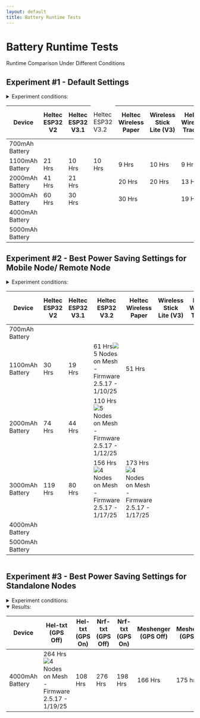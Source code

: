 ```yaml
---
layout: default
title: Battery Runtime Tests
---
```

<head>
  <title>Battery Runtime Tests</title>
  <script>
    function updateProgress() {
      const startTimes = [
        //{ id: 'progress1', start: new Date('2025-01-07T22:57:00') }, // V3.2 1100mAh
        //<td id="progress1">
        { id: 'progress2', start: new Date('2025-01-21T11:12:00') }, // V3.2 2000mAh
        //<td id="progress2">
        //{ id: 'progress3', start: new Date('2025-01-10T15:54:00') }, // V3.2 3000mAh
        //<td id="progress3">
        //{ id: 'progress4', start: new Date('2025-01-21T11:32:00') }, // Eink 1100mAh
        //<td id="progress4">
        //{ id: 'progress5', start: new Date('2025-01-21T11:11:00') }, // Heltxt
        //<td id="progress5">
        //{ id: 'progress6', start: new Date('2025-01-10T13:40:00') }, // Wireless Paper
        //<td id="progress6">
        //{ id: 'progress7', start: new Date('2024-07-11T03:00:00') }, // 
        //{ id: 'progress8', start: new Date('2024-07-09T22:25:00') }, // 
        //{ id: 'progress9', start: new Date('2024-07-07T21:51:00') }  // 
      ];

      const currentDate = new Date();

      startTimes.forEach(item => {
        const diffInHours = Math.floor((currentDate - item.start) / (1000 * 60 * 60));
        document.getElementById(item.id).innerText = `Started ${diffInHours} hrs ago`;
      });
    }

    window.onload = updateProgress;
    setInterval(updateProgress, 3600000); // Update every hour
  </script>
</head>
<body>

<h1>Battery Runtime Tests</h1>
<p>Runtime Comparison Under Different Conditions</p>

<h2>Experiment #1 - Default Settings</h2>

<details>
  <summary style="cursor: pointer;">Experiment conditions:</summary>
  <ul>
    <li>Firmware 2.5.7</li>    
    <li>Client Mode</li>
    <li>Screen Timeout: 60 sec</li>
    <li>Power Savemode Disabled.</li>
    <li>Frequency 906</li>
    <li>Connected to Android phone via Bluetooth.</li>
  </ul>
  <p>Use case: Mobile Node/ Remote Node.</p>
</details>
  <div style="overflow-x: auto;">
    <table>
      <thead>
        <tr>
          <th>Device</th>
          <th>Heltec ESP32 V2</th>
          <th>Heltec ESP32 V3.1</th>
          <td>Heltec ESP32 V3.2</td>
          <th>Heltec Wireless Paper</th>
          <th>Wireless Stick Lite (V3)</th>
          <th>Heltec Wireless Tracker</th>
          <th>Heltec Vision Master E213</th>
          <th>Heltec Vision Master E290</th>
          <th>Heltec T114 (GPS Off)</th>
          <th>Heltec T114 (GPS On)</th>
          <th>Lilygo T-Deck</th>
          <th>RAK19007 (RAK4631)</th>
          <th>RAK19003 (RAK4631)</th>
          <th>T1000E (GPS Off)</th>
          <th>T1000E (GPS On)</th>
        </tr>
      </thead>
      <tbody>
        <tr>
          <td>700mAh Battery</td>
          <td></td><!--Heltec V2-->
          <td></td><!--Heltec V3-->
          <td></td><!--Heltec V3.2-->
          <td></td><!--Wireless Paper-->
          <td></td><!--Wireless Stick Lite-->
          <td></td><!--Wireless Tracker-->
          <td></td><!--VME213-->
          <td></td><!--VME290-->
          <td></td><!--Heltec T114 GPS OFF-->
          <td></td><!--Heltec T114 GPS ON-->
          <td></td><!--T-Deck-->
          <td></td><!--RAKRAK19007-->
          <td></td><!--RAKRAK19003-->
          <td>64 Hrs</td><!--T1000-E GPS Off-->
          <td>51 Hrs</td><!--T1000-E GPS On-->
        </tr>
        <tr>
          <td>1100mAh Battery</td>
          <td>21 Hrs</td><!--Heltec V2-->
          <td>10 Hrs</td><!--Heltec V3-->
          <td>10 Hrs</td><!--Heltec V3.2-->
          <td>9 Hrs</td><!--Wireless Paper-->
          <td>10 Hrs</td><!--Wireless Stick Lite-->
          <td>9 Hrs</td><!--Wireless Tracker-->
          <td></td><!--VME213-->
          <td></td><!--VME290-->
          <td>104 Hrs</td><!--Heltec T114 GPS OFF-->
          <td>62 Hrs</td><!--Heltec T114 GPS ON-->
          <td>10 Hrs</td><!--T-Deck-->
          <td>154 Hrs</td><!--RAKRAK19007-->
          <td>156 Hrs</td><!--RAKRAK19003-->
          <td>-</td><!--T1000-E GPS Off-->
          <td>-</td><!--T1000-E GPS On-->
        </tr>
        <tr>
          <td>2000mAh Battery</td>
          <td>41 Hrs</td><!--Heltec V2-->
          <td>21 Hrs</td><!--Heltec V3-->
          <td></td><!--Heltec V3.2-->
          <td>20 Hrs</td><!--Wireless Paper-->
          <td>20 Hrs</td><!--Wireless Stick Lite-->
          <td>13 Hrs</td><!--Wireless Tracker-->
          <td>19 Hrs</td><!--VME213-->
          <td></td><!--VME290-->
          <td>220 Hrs</td><!--Heltec T114 GPS OFF-->
          <td>119 Hrs</td><!--Heltec T114 GPS ON-->
          <td>18 Hrs</td><!--T-Deck-->
          <td>307 Hrs</td><!--RAKRAK19007-->
          <td></td><!--RAKRAK19003-->
          <td>-</td><!--T1000-E GPS Off-->
          <td>-</td><!--T1000-E GPS On-->
        </tr>
        <tr>
          <td>3000mAh Battery</td>
          <td>60 Hrs</td><!--Heltec V2-->
          <td>30 Hrs</td><!--Heltec V3-->
          <td></td><!--Heltec V3.2-->
          <td>30 Hrs</td><!--Wireless Paper-->
          <td></td><!--Wireless Stick Lite-->
          <td>19 Hrs</td><!--Wireless Tracker-->
          <td></td><!--VME213-->
          <td></td><!--VME290-->
          <td></td><!--Heltec T114 GPS OFF-->
          <td>215 Hrs</td><!--Heltec T114 GPS ON-->
          <td>26 Hrs</td><!--T-Deck-->
          <td>442 Hrs</td><!--RAKRAK19007-->
          <td>453 Hrs</td><!--RAKRAK19003-->   
          <td>-</td><!--T1000-E GPS Off-->
          <td>-</td><!--T1000-E GPS On-->
        </tr>
        <tr>
          <td>4000mAh Battery</td>
          <td></td><!--Heltec V2-->
          <td></td><!--Heltec V3-->
          <td></td><!--Heltec V3.2-->
          <td></td><!--Wireless Paper-->
          <td></td><!--Wireless Stick Lite-->
          <td></td><!--Wireless Tracker-->
          <td></td><!--VME213-->
          <td></td><!--VME290-->
          <td></td><!--Heltec T114 GPS OFF-->
          <td></td><!--Heltec T114 GPS ON-->
          <td></td><!--T-Deck-->
          <td></td><!--RAKRAK19007-->
          <td></td><!--RAKRAK19003-->   
          <td>-</td><!--T1000-E GPS Off-->
          <td>-</td><!--T1000-E GPS On-->
        </tr>        
        <tr>
          <td>5000mAh Battery</td>
          <td></td><!--Heltec V2-->
          <td></td><!--Heltec V3-->
          <td></td><!--Heltec V3.2-->
          <td></td><!--Wireless Paper-->
          <td></td><!--Wireless Stick Lite-->
          <td></td><!--Wireless Tracker-->
          <td></td><!--VME213-->
          <td></td><!--VME290-->
          <td></td><!--Heltec T114 GPS OFF-->
          <td></td><!--Heltec T114 GPS ON-->
          <td></td><!--T-Deck-->
          <td></td><!--RAKRAK19007-->
          <td></td><!--RAKRAK19003-->   
          <td>-</td><!--T1000-E GPS Off-->
          <td>-</td><!--T1000-E GPS On-->
        </tr>               
      </tbody>
    </table>
<!--<hr>-->

<h2>Experiment #2 - Best Power Saving Settings for Mobile Node/ Remote Node</h2>

<details>
  <summary style="cursor: pointer;">Experiment conditions:</summary>
  <ul>
    <li>Firmware 2.3.17</li>       
    <li>Client Mode</li>
    <li>Screen Timeout: 60 sec</li>
    <li>Power Savemode Enabled.
      <details>
        <summary style="cursor: pointer;">Details:</summary>
        <ul>
          <li>Note that RAK devices cannot support this mode.</li>
          <li>Power save mode is enabled to extend battery life, it does this by enabling Lite Sleep on ESP32 devices when there's no traffic on the mesh.</li>
          <li>The node will still retransmit any packets while on Lite Sleep and go back to sleep after.</li>
          <li>The Node will wake from Lite Sleep when activity is detected on the mesh, when button is pressed or when sleep duration setting is reached.</li>
          <li>During Lite sleep, the Bluetooth will go on Sleep Mode, making the node draw very low currents. But you will not be able to change settings with the app in this mode.</li>
          <li>After the node is awake. It will automatically reconnect to the app and notify if any messages have been received. You can change settings when this happens.</li>
        </ul>
      </details>
    </li>
    <li>Wait for Blutooth: 10 Sec
      <details>
        <summary style="cursor: pointer;">Details:</summary>
        <ul>
          <li>The node will stay awake for this period of time if any packages are receiced to give the node time for the phone to reconnect.</li>
        </ul>
      </details>
    </li>
    <li>Lite Sleep Duration: 1800 sec (30min)
      <details>
        <summary style="cursor: pointer;">Details:</summary>
        <ul>
          <li>This setting tells the node how long to maintain Lite Sleep for, this way you can time when you can reconnect to remote nodes with the app should you need to change settings.</li>
        </ul>
      </details>
    </li>
    <li>Frequency 906</li>
    <li>Connected to Android phone via Bluetooth.</li>
  </ul>
  <p>Use case: Mobile Node/ Remote Node.</p>
  </details>
  <div style="overflow-x: auto;">
    <table>
      <thead>
        <tr>
          <th>Device</th>
          <th>Heltec ESP32 V2</th>
          <th>Heltec ESP32 V3.1</th>
          <th>Heltec ESP32 V3.2</th>
          <th>Heltec Wireless Paper</th>
          <th>Wireless Stick Lite (V3)</th>
          <th>Heltec Wireless Tracker</th>
          <th>Heltec Vision Master E213</th>
          <th>Heltec Vision Master E290</th>
          <th>Heltec T114 (GPS Off)</th>
          <th>Heltec T114 (GPS On)</th>
          <th>Lilygo T-Deck</th>
          <th>RAK19007 (RAK4631)</th>
          <th>RAK19003 (RAK4631)</th>      
          <th>T1000E (GPS Off)</th>
          <th>T1000E (GPS On)</th>
        </tr>
      </thead>
      <tbody>
        <tr>
          <td>700mAh Battery</td>
          <td></td><!--Heltec V2-->
          <td></td><!--Heltec V3-->
          <td></td><!--Heltec V3.2-->
          <td></td><!--Wireless Paper-->
          <td></td><!--Wireless Stick Lite-->
          <td></td><!--Wireless Tracker-->
          <td></td><!--VME213-->
          <td></td><!--VME290-->
          <td></td><!--Heltec T114 GPS OFF-->
          <td></td><!--Heltec T114 GPS ON-->
          <td></td><!--T-Deck-->
          <td></td><!--RAKRAK19007-->
          <td></td><!--RAKRAK19003-->
          <td>66 Hrs</td><!--T1000-E GPS Off-->
          <td>53 Hr</td><!--T1000-E GPS On-->
        </tr>
        <tr>
          <td>1100mAh Battery</td>
          <td>30 Hrs</td><!--Heltec V2-->
          <td>19 Hrs</td><!--Heltec V3-->
          <td><div class="image-hover">61 Hrs<img src="{{ "/assets/images/runtimes/V3_2_1100PS-2.5.17.png" | relative_url }}"><span class="tooltip-text">5 Nodes on Mesh - Firmware 2.5.17 - 1/10/25</span></div></td><!--Heltec V3.2-->
          <td>51 Hrs</td><!--Wireless Paper-->
          <td></td><!--Wireless Stick Lite-->
          <td></td><!--Wireless Tracker-->
          <td></td><!--VME213-->
          <td></td><!--VME290-->
          <td></td><!--Heltec T114 GPS OFF-->
          <td></td><!--Heltec T114 GPS ON-->
          <td>21 Hrs</td><!--T-Deck-->
          <td></td><!--RAKRAK19007-->
          <td></td><!--RAKRAK19003-->          
          <td>-</td><!--T1000-E GPS Off-->
          <td>-</td><!--T1000-E GPS On-->
        </tr>
        <tr>
          <td>2000mAh Battery</td>
          <td>74 Hrs</td><!--Heltec V2-->
          <td>44 Hrs</td><!--Heltec V3-->
          <td id="progress2"><div class="image-hover">110 Hrs<img src="{{ "/assets/images/runtimes/V3_2_2000PS-2.5.17.png" | relative_url }}"><span class="tooltip-text">5 Nodes on Mesh - Firmware 2.5.17 - 1/12/25</span></div></td><!--Heltec V3.2-->
          <td></td><!--Wireless Paper-->
          <td></td><!--Wireless Stick Lite-->
          <td></td><!--Wireless Tracker-->
          <td></td><!--VME213-->
          <td></td><!--VME290-->
          <td></td><!--Heltec T114 GPS OFF-->
          <td></td><!--Heltec T114 GPS ON-->
          <td>35 Hrs</td><!--T-Deck-->
          <td></td><!--RAKRAK19007-->
          <td></td><!--RAKRAK19003-->   
          <td>-</td><!--T1000-E GPS Off-->
          <td>-</td><!--T1000-E GPS On-->
        </tr>
        <tr>
          <td>3000mAh Battery</td>
          <td>119 Hrs</td><!--Heltec V2-->
          <td>80 Hrs</td><!--Heltec V3-->
          <td><div class="image-hover">156 Hrs<img src="{{ "/assets/images/runtimes/V3_2_3000PS-2.5.17.png" | relative_url }}"><span class="tooltip-text">4 Nodes on Mesh - Firmware 2.5.17 - 1/17/25</span></div></td><!--Heltec V3.2-->
          <td><div class="image-hover">173 Hrs<img src="{{ "/assets/images/runtimes/PAPER_3000PS-2.5.17.png" | relative_url }}"><span class="tooltip-text">4 Nodes on Mesh - Firmware 2.5.17 - 1/17/25</span></div></td><!--Wireless Paper-->
          <td></td><!--Wireless Stick Lite-->
          <td></td><!--Wireless Tracker-->
          <td></td><!--VME213-->
          <td>156 Hrs</td><!--VME290-->
          <td></td><!--Heltec T114 GPS OFF-->
          <td></td><!--Heltec T114 GPS ON-->
          <td>54 Hrs</td><!--T-Deck-->
          <td>442 Hrs</td><!--RAKRAK19007-->
          <td>453 Hrs</td><!--RAKRAK19003-->    
          <td>-</td><!--T1000-E GPS Off-->
          <td>-</td><!--T1000-E GPS On-->
        </tr>
        <tr>
          <td>4000mAh Battery</td>
          <td></td><!--Heltec V2-->
          <td></td><!--Heltec V3-->
          <td></td><!--Heltec V3.2-->
          <td></td><!--Wireless Paper-->
          <td></td><!--Wireless Stick Lite-->
          <td></td><!--Wireless Tracker-->
          <td></td><!--VME213-->
          <td></td><!--VME290-->
          <td></td><!--Heltec T114 GPS OFF-->
          <td></td><!--Heltec T114 GPS ON-->
          <td>71 Hrs</td><!--T-Deck-->
          <td></td><!--RAKRAK19007-->
          <td></td><!--RAKRAK19003-->   
          <td>-</td><!--T1000-E GPS Off-->
          <td>-</td><!--T1000-E GPS On-->
        </tr>        
        <tr>
          <td>5000mAh Battery</td>
          <td></td><!--Heltec V2-->
          <td></td><!--Heltec V3-->
          <td></td><!--Heltec V3.2-->
          <td></td><!--Wireless Paper-->
          <td></td><!--Wireless Stick Lite-->
          <td></td><!--Wireless Tracker-->
          <td></td><!--VME213-->
          <td></td><!--VME290-->
          <td></td><!--Heltec T114 GPS OFF-->
          <td></td><!--Heltec T114 GPS ON-->
          <td></td><!--T-Deck-->
          <td></td><!--RAKRAK19007-->
          <td></td><!--RAKRAK19003-->   
          <td>-</td><!--T1000-E GPS Off-->
          <td>-</td><!--T1000-E GPS On-->
        </tr>               
      </tbody>
    </table>
  </div>

<!--<hr>-->

<h2>Experiment #3 - Best Power Saving Settings for Standalone Nodes</h2>

<details>
  <summary style="cursor: pointer;">Experiment conditions:</summary>
  <ul>
    <li>Firmware 2.3.12</li>       
    <li>Client Mode</li>
    <li>Screen Timeout: 60 sec</li>
    <li>Power Savemode Enabled.
      <details>
        <summary style="cursor: pointer;">Details:</summary>
        <ul>
          <li>Note that RAK devices cannot support this mode.</li>
          <li>Power save mode is enabled to extend battery life, it does this by enabling Lite Sleep on ESP32 devices when there's no traffic on the mesh.</li>
          <li>The node will still retransmit any packets while on Lite Sleep and go back to sleep after.</li>
          <li>The Node will wake from Lite Sleep when activity is detected on the mesh, when button is pressed or when sleep duration setting is reached.</li>
          <li>During Lite sleep, the Bluetooth will go on Sleep Mode, making the node draw very low currents. But you will not be able to change settings with the app in this mode.</li>
          <li>After the node is awake. It will automatically reconnect to the app and notify if any messages have been received. You can change settings when this happens.</li>
        </ul>
      </details>
    </li>
    <li>Lite Sleep Duration: 1800 sec (30min)
      <details>
        <summary style="cursor: pointer;">Details:</summary>
        <ul>
          <li>This setting tells the node how long to maintain Lite Sleep for, this way you can time when you can reconnect to remote nodes with the app should you need to change settings.</li>
        </ul>
      </details>
    </li>
    <li>Frequency 906</li>
    <li>Connected to Android phone via Bluetooth.</li>
    <li>CardKB Attached (Tdeck Comes with its own keyboard)</li>
  </ul>
  <p>Use case: Mobile Node/ Standalone</p>
</details>
<details open>
  <summary style="cursor: pointer;">Results:</summary>
  <div style="overflow-x: auto;">
    <table>
      <thead>
        <tr>
          <th>Device</th>
          <th>Hel-txt (GPS Off)</th>
          <th>Hel-txt (GPS On)</th>
          <th>Nrf-txt (GPS Off) </th>
          <th>Nrf-txt (GPS On) </th>
          <th>Meshenger (GPS Off)</th>
          <th>Meshenger (GPS On)</th>
          <th>Lilygo T-Deck</th>
        </tr>
      </thead>
      <tbody>
        <tr>
          <td>4000mAh Battery</td>
          <td><div class="image-hover">264 Hrs<img src="{{ "/assets/images/runtimes/HELTXT_4000PS-2.5.17.png" | relative_url }}"><span class="tooltip-text">4 Nodes on Mesh - Firmware 2.5.17 - 1/19/25</span></div></td><!--HelTXT GPS off-->
          <td>108 Hrs</td><!--HelTXT GPS on-->
          <td>276 Hrs</td><!--NRFTXT Gps Off-->
          <td>198 Hrs</td><!--NRFTXT Gps on-->
          <td>166 Hrs</td><!--Meshenger GPS off-->
          <td>175 hrs</td><!--Meshenger GPS On-->
          <td>71 Hrs</td><!--Tdeck-->
        </tr>
      </tbody>
    </table>
  </div>
</details>
